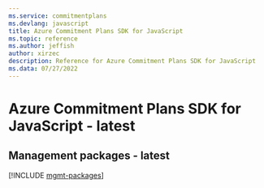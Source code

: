 ```yaml
---
ms.service: commitmentplans
ms.devlang: javascript
title: Azure Commitment Plans SDK for JavaScript
ms.topic: reference
ms.author: jeffish
author: xirzec
description: Reference for Azure Commitment Plans SDK for JavaScript
ms.data: 07/27/2022
---
```

# Azure Commitment Plans SDK for JavaScript - latest

## Management packages - latest
[!INCLUDE [mgmt-packages](commitment-plans-mgmt-index.md)]
